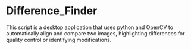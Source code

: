# Difference_Finder
This script is a desktop application that uses python and OpenCV to automatically align and compare two images, highlighting differences for quality control or identifying modifications.
